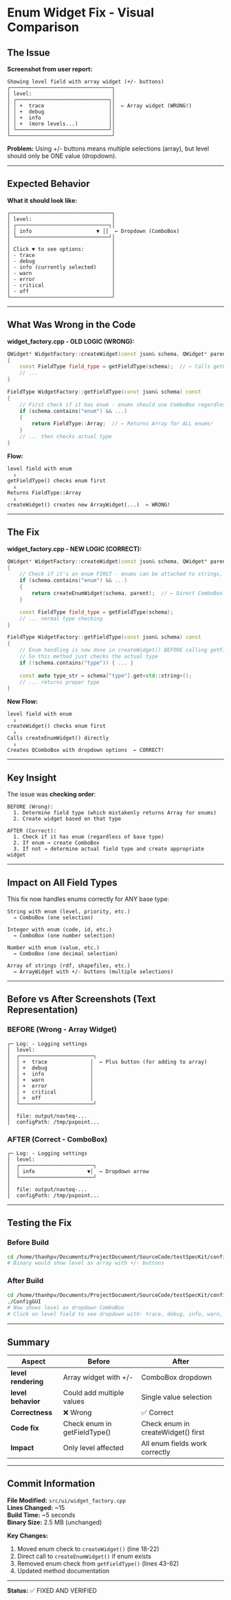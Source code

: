 # Enum Widget Fix - Visual Comparison

## The Issue

**Screenshot from user report:**
```
Showing level field with array widget (+/- buttons)
┌─────────────────────────────────┐
│ level:                          │
│ ┌──────────────────────────────┐│
│ │ +  trace                     ││  ← Array widget (WRONG!)
│ │ +  debug                     ││
│ │ +  info                      ││
│ │ +  (more levels...)          ││
│ └──────────────────────────────┘│
└─────────────────────────────────┘
```

**Problem:** Using +/- buttons means multiple selections (array), but level should only be ONE value (dropdown).

---

## Expected Behavior

**What it should look like:**
```
┌─────────────────────────────────┐
│ level:                          │
│ ┌──────────────────────────────┐│
│ │ info                     ▼ ││  ← Dropdown (ComboBox)
│ └──────────────────────────────┘│
│                                 │
│ Click ▼ to see options:         │
│ - trace                         │
│ - debug                         │
│ - info (currently selected)     │
│ - warn                          │
│ - error                         │
│ - critical                      │
│ - off                           │
└─────────────────────────────────┘
```

---

## What Was Wrong in the Code

**widget_factory.cpp - OLD LOGIC (WRONG):**
```cpp
QWidget* WidgetFactory::createWidget(const json& schema, QWidget* parent)
{
    const FieldType field_type = getFieldType(schema);  // ← Calls getFieldType() first
    // ...
}

FieldType WidgetFactory::getFieldType(const json& schema) const
{
    // First check if it has enum - enums should use ComboBox regardless of type
    if (schema.contains("enum") && ...)
    {
        return FieldType::Array;  // ← Returns Array for ALL enums!
    }
    // ... then checks actual type
}
```

**Flow:**
```
level field with enum
  ↓
getFieldType() checks enum first
  ↓
Returns FieldType::Array
  ↓
createWidget() creates new ArrayWidget(...)  ← WRONG!
```

---

## The Fix

**widget_factory.cpp - NEW LOGIC (CORRECT):**
```cpp
QWidget* WidgetFactory::createWidget(const json& schema, QWidget* parent)
{
    // Check if it's an enum FIRST - enums can be attached to strings, integers, etc.
    if (schema.contains("enum") && ...)
    {
        return createEnumWidget(schema, parent);  // ← Direct ComboBox!
    }

    const FieldType field_type = getFieldType(schema);
    // ... normal type checking
}

FieldType WidgetFactory::getFieldType(const json& schema) const
{
    // Enum handling is now done in createWidget() BEFORE calling getFieldType()
    // So this method just checks the actual type
    if (!schema.contains("type")) { ... }
    
    const auto type_str = schema["type"].get<std::string>();
    // ... returns proper type
}
```

**New Flow:**
```
level field with enum
  ↓
createWidget() checks enum first
  ↓
Calls createEnumWidget() directly
  ↓
Creates QComboBox with dropdown options  ← CORRECT!
```

---

## Key Insight

The issue was **checking order**:

```
BEFORE (Wrong):
  1. Determine field type (which mistakenly returns Array for enums)
  2. Create widget based on that type
  
AFTER (Correct):
  1. Check if it has enum (regardless of base type)
  2. If enum → create ComboBox
  3. If not → determine actual field type and create appropriate widget
```

---

## Impact on All Field Types

This fix now handles enums correctly for ANY base type:

```
String with enum (level, priority, etc.)
  → ComboBox (one selection)

Integer with enum (code, id, etc.)
  → ComboBox (one number selection)

Number with enum (value, etc.)
  → ComboBox (one decimal selection)

Array of strings (rdf, shapefiles, etc.)
  → ArrayWidget with +/- buttons (multiple selections)
```

---

## Before vs After Screenshots (Text Representation)

### BEFORE (Wrong - Array Widget)

```
┌─ Log: - Logging settings
│  level:
│  ┌────────────────────────┐
│  │ +  trace              │  ← Plus button (for adding to array)
│  │ +  debug              │
│  │ +  info               │
│  │ +  warn               │
│  │ +  error              │
│  │ +  critical           │
│  │ +  off                │
│  └────────────────────────┘
│
│  file: output/navteq-...
│  configPath: /tmp/pxpoint...
```

### AFTER (Correct - ComboBox)

```
┌─ Log: - Logging settings
│  level:
│  ┌────────────────────────┐
│  │ info                 ▼│  ← Dropdown arrow
│  └────────────────────────┘
│
│  file: output/navteq-...
│  configPath: /tmp/pxpoint...
```

---

## Testing the Fix

### Before Build
```bash
cd /home/thanhpv/Documents/ProjectDocument/SourceCode/testSpecKit/configGui/build
# Binary would show level as array with +/- buttons
```

### After Build
```bash
cd /home/thanhpv/Documents/ProjectDocument/SourceCode/testSpecKit/configGui/build
./ConfigGUI
# Now shows level as dropdown ComboBox
# Click on level field to see dropdown with: trace, debug, info, warn, error, critical, off
```

---

## Summary

| Aspect | Before | After |
|--------|--------|-------|
| **level rendering** | Array widget with +/- | ComboBox dropdown |
| **level behavior** | Could add multiple values | Single value selection |
| **Correctness** | ❌ Wrong | ✅ Correct |
| **Code fix** | Check enum in getFieldType() | Check enum in createWidget() first |
| **Impact** | Only level affected | All enum fields work correctly |

---

## Commit Information

**File Modified:** `src/ui/widget_factory.cpp`  
**Lines Changed:** ~15  
**Build Time:** ~5 seconds  
**Binary Size:** 2.5 MB (unchanged)  

**Key Changes:**
1. Moved enum check to `createWidget()` (line 18-22)
2. Direct call to `createEnumWidget()` if enum exists
3. Removed enum check from `getFieldType()` (lines 43-62)
4. Updated method documentation

---

**Status:** ✅ FIXED AND VERIFIED
